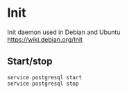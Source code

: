 # Init

Init daemon used in Debian and Ubuntu  
<https://wiki.debian.org/Init>

## Start/stop

    service postgresql start
    service postgresql stop
